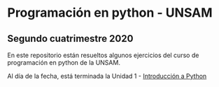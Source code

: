 # Programación en python - UNSAM
## Segundo cuatrimestre 2020 
En este repositorio están resueltos algunos ejercicios del curso de programación en python de la UNSAM. 

Al día de la fecha, está terminada la Unidad 1 - [Introducción a Python](https://github.com/python-unsam/UNSAM_2020c2_Python/tree/master/Notas/01_Introduccion)

